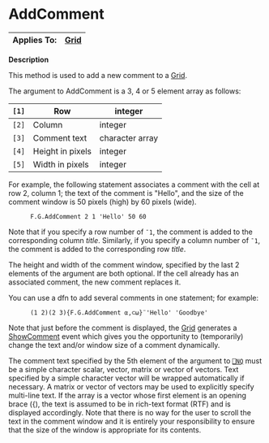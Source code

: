 




<h1 class="heading"><span class="name">AddComment</span></h1>

| Applies To: | [Grid](./grid.md) |
| --- | ---  |


**Description**


This method is used to add a new comment to a [Grid](./grid.md).




The argument to AddComment is a 3, 4 or 5 element array as follows:


| `[1]` | Row | integer |
| --- | --- | ---  |
| `[2]` | Column | integer |
| `[3]` | Comment text | character array |
| `[4]` | Height in pixels | integer |
| `[5]` | Width in pixels | integer |




For example, the following statement associates a comment with the cell at row 2, column 1; the text of the comment is "Hello", and the size of the comment window is 50 pixels (high) by 60 pixels (wide).
```apl
      F.G.AddComment 2 1 'Hello' 50 60
```



Note that if you specify a row number of `¯1`, the comment is added to the corresponding column *title*. Similarly, if you specify a column number of `¯1`, the comment is added to the corresponding row *title*.


The height and width of the comment window, specified by the last 2 elements of the argument are both optional. If the cell already has an associated comment, the new comment replaces it.



You can use a dfn to add several comments in one statement; for example:
```apl
      (1 2)(2 3){F.G.AddComment ⍺,⊂⍵}¨'Hello' 'Goodbye'
```



Note that just before the comment is displayed, the [Grid](./grid.md) generates a [ShowComment](./showcomment.md) event which gives you the opportunity to (temporarily) change the text and/or window size of a comment dynamically.


The comment text specified by the 5th element of the argument to [`⎕NQ`](../../Language/System%20Functions/nq.htm) must be a simple character scalar, vector, matrix or vector of vectors. Text specified by a simple character vector will be wrapped automatically if necessary. A matrix or vector of vectors may be used to explicitly specify multi-line text. If the array is a vector whose first element is an opening brace ({), the text is assumed to be in rich-text format (RTF) and is displayed accordingly. Note that there is no way for the user to scroll the text in the comment window and it is entirely your responsibility to ensure that the size of the window is appropriate for its contents.


